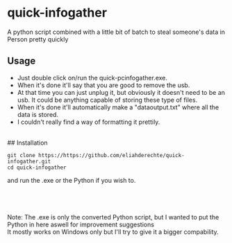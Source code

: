 # quick-infogather
A python script combined with a little bit of batch to steal someone's data in Person pretty quickly

## Usage <br>
- Just double click on/run the quick-pcinfogather.exe. <br>
- When it's done it'll say that you are good to remove the usb. <br>
- At that time you can just unplug it, but obviously it doesn't need to be an usb. It could be anything capable of storing these type of files. <br>
- When it's done it'll automatically make a "dataoutput.txt" where all the data is stored. <br>
- I couldn't really find a way of formatting it prettily.
<br>
## Installation <br>

```
git clone https://https://github.com/eliahderechte/quick-infogather.git
cd quick-infogather
```
and run the .exe or the Python if you wish to. <br>
<br>
<br>
<br>
<br>
Note: The .exe is only the converted Python script, but I wanted to put the Python in here aswell for improvement suggestions <br>
      It mostly works on Windows only but I'll try to give it a bigger compability.
